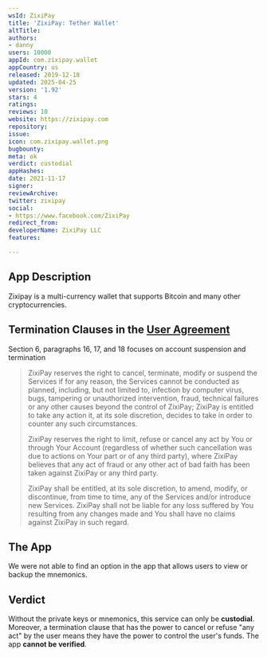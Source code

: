 ```yaml
---
wsId: ZixiPay
title: 'ZixiPay: Tether Wallet'
altTitle: 
authors:
- danny
users: 10000
appId: com.zixipay.wallet
appCountry: us
released: 2019-12-18
updated: 2025-04-25
version: '1.92'
stars: 4
ratings: 
reviews: 10
website: https://zixipay.com
repository: 
issue: 
icon: com.zixipay.wallet.png
bugbounty: 
meta: ok
verdict: custodial
appHashes: 
date: 2021-11-17
signer: 
reviewArchive: 
twitter: zixipay
social:
- https://www.facebook.com/ZixiPay
redirect_from: 
developerName: ZixiPay LLC
features: 

---
```


## App Description

Zixipay is a multi-currency wallet that supports Bitcoin and many other cryptocurrencies.

## Termination Clauses in the [User Agreement](https://zixipay.com/agreement)

Section 6, paragraphs 16, 17, and 18 focuses on account suspension and termination

> ZixiPay reserves the right to cancel, terminate, modify or suspend the Services if for any reason, the Services cannot be conducted as planned, including, but not limited to, infection by computer virus, bugs, tampering or unauthorized intervention, fraud, technical failures or any other causes beyond the control of ZixiPay; ZixiPay is entitled to take any action it, at its sole discretion, decides to take in order to counter any such circumstances.
>
> ZixiPay reserves the right to limit, refuse or cancel any act by You or through Your Account (regardless of whether such cancellation was due to actions on Your part or of any third party), where ZixiPay believes that any act of fraud or any other act of bad faith has been taken against ZixiPay or any third party.
>
> ZixiPay shall be entitled, at its sole discretion, to amend, modify, or discontinue, from time to time, any of the Services and/or introduce new Services. ZixiPay shall not be liable for any loss suffered by You resulting from any changes made and You shall have no claims against ZixiPay in such regard.

## The App

We were not able to find an option in the app that allows users to view or backup the mnemonics.

## Verdict

Without the private keys or mnemonics, this service can only be **custodial**. Moreover, a termination clause that has the power to cancel or refuse "any act" by the user means they have the power to control the user's funds. The app **cannot be verified**.